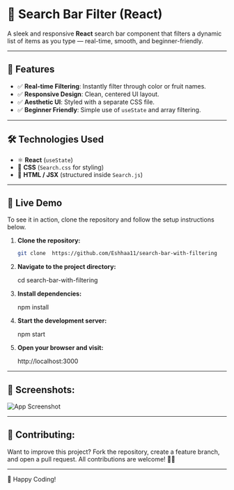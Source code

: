 # 🔎 Search Bar Filter (React)

A sleek and responsive **React** search bar component that filters a dynamic list of items as you type — real-time, smooth, and beginner-friendly.

---

## 📌 Features
- ✅ **Real-time Filtering**: Instantly filter through color or fruit names.
- ✅ **Responsive Design**: Clean, centered UI layout.
- ✅ **Aesthetic UI**: Styled with a separate CSS file.
- ✅ **Beginner Friendly**: Simple use of `useState` and array filtering.

---

## 🛠️ Technologies Used
- ⚛️ **React** (`useState`)
- 🎨 **CSS** (`Search.css` for styling)
- 📄 **HTML / JSX** (structured inside `Search.js`)

---

## 🚀 Live Demo
To see it in action, clone the repository and follow the setup instructions below.

1. **Clone the repository:**

   ```bash
   git clone  https://github.com/Eshhaa11/search-bar-with-filtering
   
   
2. **Navigate to the project directory:**

   cd  search-bar-with-filtering

3. **Install dependencies:**

   npm install

4. **Start the development server:**

   npm start

5. **Open your browser and visit:**

   http://localhost:3000

---

 ## 🎨 Screenshots:
 ![App Screenshot](src/assets/image.png)

 ---

 ## 🤝 Contributing:
 Want to improve this project? Fork the repository, create a feature branch, and open a pull request. All contributions are welcome! 🚀✨
 
 ---

 🎉 Happy Coding!